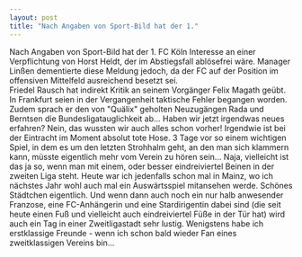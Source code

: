 ```yaml
---
layout: post
title: "Nach Angaben von Sport-Bild hat der 1."
---
```


Nach Angaben von Sport-Bild hat der 1. FC Köln Interesse an einer Verpflichtung von Horst Heldt, der im Abstiegsfall ablösefrei wäre. Manager Linßen dementierte diese Meldung jedoch, da der FC auf der Position im offensiven Mittelfeld ausreichend besetzt sei.  
Friedel Rausch hat indirekt Kritik an seinem Vorgänger Felix Magath geübt. In Frankfurt seien in der Vergangenheit taktische Fehler begangen worden. Zudem sprach er den von "Quälix" geholten Neuzugängen Rada und Berntsen die Bundesligatauglichkeit ab... Haben wir jetzt irgendwas neues erfahren? Nein, das wussten wir auch alles schon vorher! Irgendwie ist bei der Eintracht im Moment absolut tote Hose. 3 Tage vor so einem wichtigen Spiel, in dem es um den letzten Strohhalm geht, an den man sich klammern kann, müsste eigentlich mehr vom Verein zu hören sein... Naja, vielleicht ist das ja so, wenn man mit einem, oder besser eindreiviertel Beinen in der zweiten Liga steht. Heute war ich jedenfalls schon mal in Mainz, wo ich nächstes Jahr wohl auch mal ein Auswärtsspiel mitansehen werde. Schönes Städtchen eigentlich. Und wenn dann auch noch ein nur halb anwesender Franzose, eine FC-Anhängerin und eine Stardirigentin dabei sind (die seit heute einen Fuß und vielleicht auch eindreiviertel Füße in der Tür hat) wird auch ein Tag in einer Zweitligastadt sehr lustig. Wenigstens habe ich erstklassige Freunde - wenn ich schon bald wieder Fan eines zweitklassigen Vereins bin...

